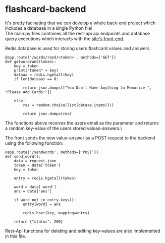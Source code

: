 # flashcard-backend

It's pretty facinating that we can develop a whole back-end project which includes a database in a single Python file!\
The main.py files containes all the rest-api api endpoints and database query executions which interacts with the [site's front-end](https://github.com/ErfanTagh/flashcard-frontend). 

Redis database is used for storing users flashcard values and answers.

```
@app.route('/words/rand/<token>', methods=['GET'])
def getwordrand(token):
    key = token
    print("token" + key)
    dataaa = redis.hgetall(key)
    if len(dataaa) == 0:

        return json.dumps(["You Don't Have Anything to Memorize ", "Please Add Cards!"])

    else:
        res = random.choice(list(dataaa.items()))

        return json.dumps(res)

```
The functions above receives the users email as the parameter and returns a random key-value of the users stored values-answers.\

The front sends the new value-answer as a POST request to the backend using the following function:

```
@app.route('/sendwords', methods=['POST'])
def send_word():
    data = request.json
    token = data['token']
    key = token

    entry = redis.hgetall(token)

    word = data['word']
    ans = data['ans']

    if word not in entry.keys():
        entry[word] = ans

        redis.hset(key, mapping=entry)

    return {"status": 200}

```

Rest-Api functions for deleting and editing key-values are also implemented in this file.














